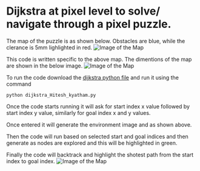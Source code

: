 # Dijkstra at pixel level to solve/ navigate through a pixel puzzle.
The map of the puzzle is as shown below. Obstacles are blue, while the clerance is 5mm lighlighted in red.
![Image of the Map](https://github.com/HKyatham/Pixel_Puzzle_Using_Dijstra/blob/main/Generated%20Images/Map_of_Environment.png)

This code is written specific to the above map. The dimentions of the map are shown in the below image.
![Image of the Map](https://github.com/HKyatham/Pixel_Puzzle_Using_Dijstra/blob/main/Generated%20Images/Map_of_Environment_with_Dimensions.png)

To run the code download the [dijkstra python file](https://github.com/HKyatham/Pixel_Puzzle_Using_Dijstra/blob/main/dijkstra_Hitesh_kyatham.py) and run it using the command

```python dijkstra_Hitesh_kyatham.py```

Once the code starts running it will ask for start index x value followed by start index y value, similarly for goal index x and y values. 

Once entered it will generate the environment image and as shown above.

Then the code will run based on selected start and goal indices and then generate as nodes are explored and this will be highlighted in green.

Finally the code will backtrack and highlight the shotest path from the start index to goal index.
![Image of the Map](https://github.com/HKyatham/Pixel_Puzzle_Using_Dijstra/blob/main/Generated%20Images/Shortest_Path_in_Map.png)
